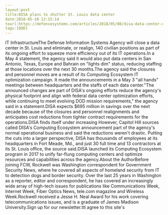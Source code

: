 ```yaml
---
layout:post
title:DISA plans to shutter St. Louis data center
date:2018-05-10 12:15:14
tourl:https://defensesystems.com/articles/2018/05/08/disa-data-center-closed.aspx
tags:[DOD]
---
```

IT InfrastructureThe Defense Information Systems Agency will close a data center in St. Louis and eliminate, or realign, 140 civilian positions as part of its ongoing effort to squeeze more efficiency out of its IT operations.In a May 4 statement, the agency said it would also put data centers in San Antonio, Texas, Europe and Bahrain on "lights dim" status, reducing staffing at those locations over the next 30 months.The agency said the closures and personnel moves are a result of its Computing Ecosystem IT optimization campaign. It made the announcements in a May 3 "all hands" meetings between headquarters and the staffs of each data center."The announced changes are part of DISA's ongoing efforts reduce the agency's physical footprint and align with federal data center optimization efforts, while continuing to meet evolving DOD mission requirements," the agency said in a statement.DISA expects $695 million in savings over the next decade because of the closures and personnel realignments and anticipates cost reductions from tighter contract requirements for the operations.DISA finds itself under increasing However, Capitol Hill sources called DISA's Computing Ecosystem announcement part of the agency's normal operational business and said the reductions weren't drastic. Putting the cuts into a larger perspective, DISA has thousands of employees at its headquarters in Fort Meade, Md., and just 30 full time and 13 contractors at its St. Louis office, the source said.DISA launched its Computing Ecosystem program in 2017 to unify far-flung computing centers and optimize resources and capabilities across the agency.About the AuthorBefore joining FCW, Rockwell was Washington correspondent for Government Security News, where he covered all aspects of homeland security from IT to detection dogs and border security. Over the last 25 years in Washington as a reporter, editor and correspondent, he has covered an increasingly wide array of high-tech issues for publications like Communications Week, Internet Week, Fiber Optics News, tele.com magazine and Wireless Week.Rockwell received a Jesse H. Neal Award for his work covering telecommunications issues, and is a graduate of James Madison University.Sign up for our newsletter.ttI agree to this site's 
